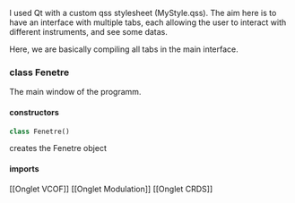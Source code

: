 I used Qt with a custom qss stylesheet (MyStyle.qss). 
The aim here is to have an interface with multiple tabs, each allowing the user to interact with different instruments, and see some datas.

Here, we are basically compiling all tabs in the main interface. 
### class Fenetre
The main window of the programm.
#### constructors
```python
class Fenetre()
```
creates the Fenetre object

#### imports

[[Onglet VCOF]]
[[Onglet Modulation]]
[[Onglet CRDS]]


